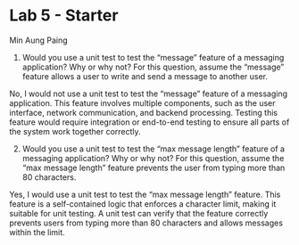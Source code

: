# Lab 5 - Starter

Min Aung Paing


1) Would you use a unit test to test the “message” feature of a messaging application? Why or why not? For this question, assume the “message” feature allows a user to write and send a message to another user.

No, I would not use a unit test to test the “message” feature of a messaging application. This feature involves multiple components, such as the user interface, network communication, and backend processing. Testing this feature would require integration or end-to-end testing to ensure all parts of the system work together correctly.

2) Would you use a unit test to test the “max message length” feature of a messaging application? Why or why not? For this question, assume the “max message length” feature prevents the user from typing more than 80 characters.

Yes, I would use a unit test to test the “max message length” feature. This feature is a self-contained logic that enforces a character limit, making it suitable for unit testing. A unit test can verify that the feature correctly prevents users from typing more than 80 characters and allows messages within the limit.